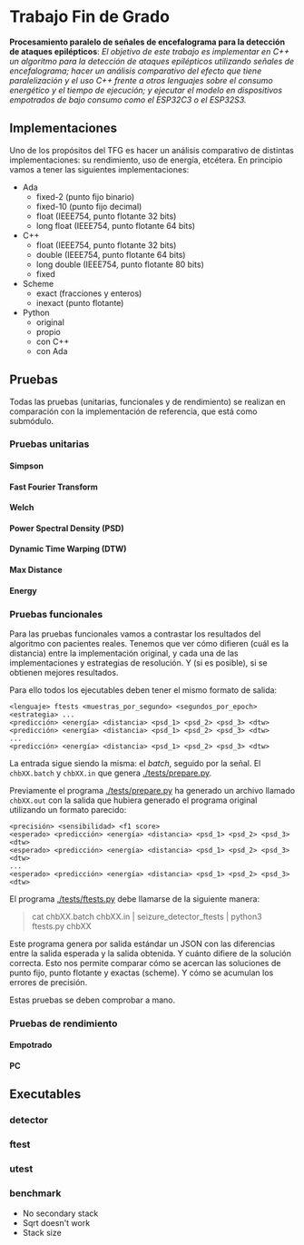 Trabajo Fin de Grado
====================
**Procesamiento paralelo de señales de encefalograma para la detección de
ataques epilépticos**: _El objetivo de este trabajo es implementar en C++ un
algoritmo para la detección de ataques epilépticos utilizando señales de
encefalograma; hacer un análisis comparativo del efecto que tiene
paralelización y el uso C++ frente a otros lenguajes sobre el consumo
energético y el tiempo de ejecución; y ejecutar el modelo en dispositivos
empotrados de bajo consumo como el ESP32C3 o el ESP32S3._

## Implementaciones
Uno de los propósitos del TFG es hacer un análisis comparativo de distintas
implementaciones: su rendimiento, uso de energía, etcétera. En principio vamos
a tener las siguientes implementaciones:

* Ada
  - fixed-2 (punto fijo binario)
  - fixed-10 (punto fijo decimal)
  - float (IEEE754, punto flotante 32 bits)
  - long float (IEEE754, punto flotante 64 bits)
* C++
  - float (IEEE754, punto flotante 32 bits)
  - double (IEEE754, punto flotante 64 bits)
  - long double (IEEE754, punto flotante 80 bits)
  - fixed
* Scheme
  - exact (fracciones y enteros)
  - inexact (punto flotante)
* Python
  - original
  - propio
  - con C++
  - con Ada

## Pruebas
Todas las pruebas (unitarias, funcionales y de rendimiento) se realizan en
comparación con la implementación de referencia, que está como submódulo.

### Pruebas unitarias
#### Simpson
#### Fast Fourier Transform
#### Welch
#### Power Spectral Density (PSD)
#### Dynamic Time Warping (DTW)
#### Max Distance
#### Energy

### Pruebas funcionales
Para las pruebas funcionales vamos a contrastar los resultados del algoritmo
con pacientes reales. Tenemos que ver cómo difieren (cuál es la distancia)
entre la implementación original, y cada una de las implementaciones y
estrategias de resolución. Y (si es posible), si se obtienen mejores
resultados.

Para ello todos los ejecutables deben tener el mismo formato de salida:

```plain
<lenguaje> ftests <muestras_por_segundo> <segundos_por_epoch> <estrategia> ...
<predicción> <energía> <distancia> <psd_1> <psd_2> <psd_3> <dtw>
<predicción> <energía> <distancia> <psd_1> <psd_2> <psd_3> <dtw>
...
<predicción> <energía> <distancia> <psd_1> <psd_2> <psd_3> <dtw>
```

La entrada sigue siendo la misma: el _batch_, seguido por la señal. El
`chbXX.batch` y `chbXX.in` que genera [./tests/prepare.py](prepare.py).

Previamente el programa [./tests/prepare.py](prepare.py) ha generado un archivo
llamado `chbXX.out` con la salida que hubiera generado el programa original
utilizando un formato parecido:

```plain
<precisión> <sensibilidad> <f1 score>
<esperado> <predicción> <energía> <distancia> <psd_1> <psd_2> <psd_3> <dtw>
<esperado> <predicción> <energía> <distancia> <psd_1> <psd_2> <psd_3> <dtw>
...
<esperado> <predicción> <energía> <distancia> <psd_1> <psd_2> <psd_3> <dtw>
```

El programa [./tests/ftests.py](ftests.py) debe llamarse de la siguiente
manera:

> cat chbXX.batch chbXX.in | seizure_detector_ftests | python3 ftests.py chbXX

Este programa genera por salida estándar un JSON con las diferencias entre la
salida esperada y la salida obtenida. Y cuánto difiere de la solución correcta.
Esto nos permite comparar cómo se acercan las soluciones de punto fijo, punto
flotante y exactas (scheme). Y cómo se acumulan los errores de precisión.

Estas pruebas se deben comprobar a mano.


### Pruebas de rendimiento
#### Empotrado
#### PC

## Executables
### detector
### ftest
### utest

### benchmark

 * No secondary stack
 * Sqrt doesn't work
 * Stack size

